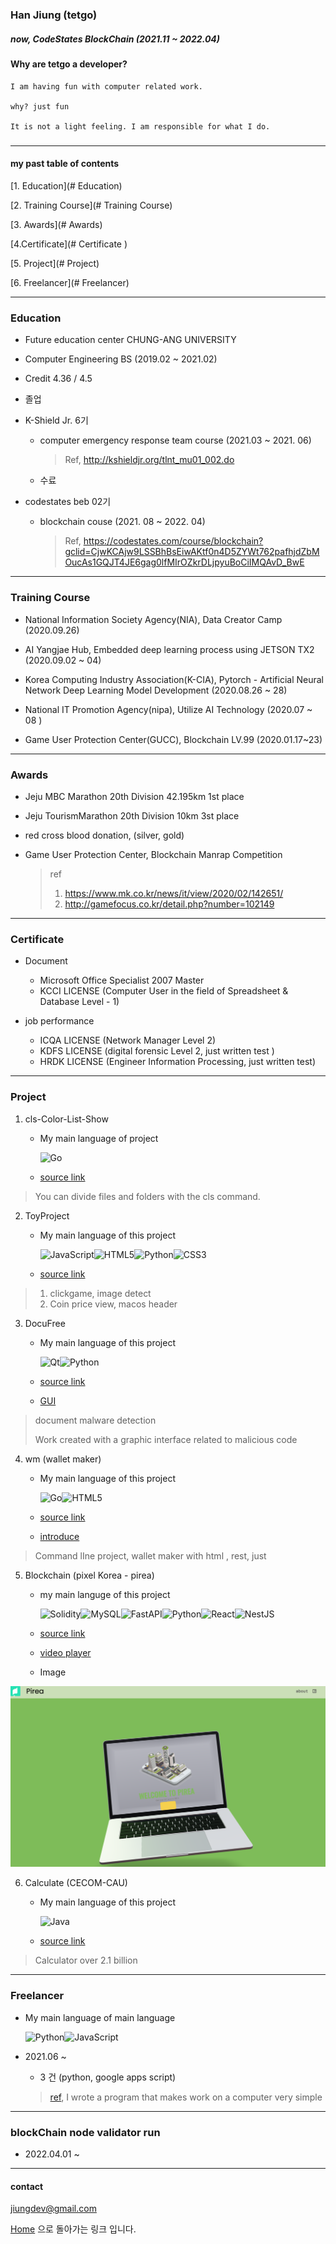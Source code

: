 ### Han Jiung (tetgo)

##### now, CodeStates BlockChain (2021.11 ~ 2022.04)



#### Why are tetgo a developer?

```
I am having fun with computer related work.

why? just fun

It is not a light feeling. I am responsible for what I do.
```

##### 

***



#### my past table of contents



[1. Education](# Education)

[2. Training Course](# Training Course)

[3. Awards](# Awards)

[4.Certificate](# Certificate )

[5. Project](# Project)

[6. Freelancer](# Freelancer)



***



### Education



-  Future education center CHUNG-ANG UNIVERSITY 
  - Computer Engineering BS (2019.02 ~ 2021.02)
  - Credit 4.36 / 4.5
  - 졸업
  
  
  
- K-Shield Jr. 6기
  - computer emergency response team course (2021.03 ~ 2021. 06)
  
    >  Ref, http://kshieldjr.org/tlnt_mu01_002.do
  
  - 수료



- codestates beb 02기

  - blockchain couse (2021. 08 ~ 2022. 04)

    > Ref, https://codestates.com/course/blockchain?gclid=CjwKCAjw9LSSBhBsEiwAKtf0n4D5ZYWt762pafhjdZbMOucAs1GQJT4JE6gag0lfMIrOZkrDLjpyuBoCiIMQAvD_BwE


***



### Training Course

- National Information Society Agency(NIA), Data Creator Camp (2020.09.26)

- AI Yangjae Hub, Embedded deep learning process using JETSON TX2 (2020.09.02 ~ 04)

- Korea Computing Industry Association(K-CIA), Pytorch - Artificial Neural Network Deep Learning Model Development (2020.08.26 ~ 28)

- National IT Promotion Agency(nipa), Utilize AI Technology (2020.07 ~ 08 )

- Game User Protection Center(GUCC), Blockchain LV.99 (2020.01.17~23)




***



### Awards

- Jeju MBC Marathon 20th Division 42.195km 1st place

- Jeju TourismMarathon 20th Division 10km 3st place

- red cross blood donation, (silver, gold)

- Game User Protection Center, Blockchain Manrap Competition
  >  ref
  >
  > 1. https://www.mk.co.kr/news/it/view/2020/02/142651/
  > 2. http://gamefocus.co.kr/detail.php?number=102149
  
  

***



### Certificate

- Document	
  - Microsoft Office Specialist 2007 Master
  - KCCI LICENSE (Computer User in the field of Spreadsheet & Database Level - 1)

- job performance
  - ICQA LICENSE (Network Manager Level 2)
  - KDFS LICENSE (digital forensic Level 2, just written test )
  - HRDK LICENSE (Engineer Information Processing, just written test)



***



### Project

 

1. cls-Color-List-Show

   - My main language of project

     ![Go](https://img.shields.io/badge/go-%2300ADD8.svg?style=for-the-badge&logo=go&logoColor=white) 

   - [source link](https://github.com/tetgo/cls)


> You can divide files and folders with the cls command.



2. ToyProject

   - My main language of this project

     ![JavaScript](https://img.shields.io/badge/javascript-%23323330.svg?style=for-the-badge&logo=javascript&logoColor=%23F7DF1E)![HTML5](https://img.shields.io/badge/html5-%23E34F26.svg?style=for-the-badge&logo=html5&logoColor=white)![Python](https://img.shields.io/badge/python-3670A0?style=for-the-badge&logo=python&logoColor=ffdd54)![CSS3](https://img.shields.io/badge/css3-%231572B6.svg?style=for-the-badge&logo=css3&logoColor=white)

   - [source link](https://github.com/tetgo/ToyProject)


> 1. clickgame, image detect
> 2. Coin price view, macos header



3. DocuFree

   - My main language of this project

     ![Qt](https://img.shields.io/badge/Qt-%23217346.svg?style=for-the-badge&logo=Qt&logoColor=white)![Python](https://img.shields.io/badge/python-3670A0?style=for-the-badge&logo=python&logoColor=ffdd54)

   - [source link](https://github.com/rjursi/DocuFree)

   - [GUI](https://github.com/tetgo/GUI)


> document malware detection
>
> Work created with a graphic interface related to malicious code



4. wm (wallet maker)

   - My main language of this project

     ![Go](https://img.shields.io/badge/go-%2300ADD8.svg?style=for-the-badge&logo=go&logoColor=white)![HTML5](https://img.shields.io/badge/html5-%23E34F26.svg?style=for-the-badge&logo=html5&logoColor=white)

   - [source link](https://github.com/tetgo/wm)

   - [introduce](https://wooong.dev/38)


> Command lIne project, wallet maker with html , rest, just



5. Blockchain (pixel Korea - pirea)

   - my main languge of this project

     ![Solidity](https://img.shields.io/badge/Solidity-%23363636.svg?style=for-the-badge&logo=solidity&logoColor=white)![MySQL](https://img.shields.io/badge/mysql-%2300f.svg?style=for-the-badge&logo=mysql&logoColor=white)![FastAPI](https://img.shields.io/badge/FastAPI-005571?style=for-the-badge&logo=fastapi)![Python](https://img.shields.io/badge/python-3670A0?style=for-the-badge&logo=python&logoColor=ffdd54)![React](https://img.shields.io/badge/react-%2320232a.svg?style=for-the-badge&logo=react&logoColor=%2361DAFB)![NestJS](https://img.shields.io/badge/nestjs-%23E0234E.svg?style=for-the-badge&logo=nestjs&logoColor=white)

   - [source link](https://github.com/codestates/BEB_02_pirea)


   - [video player](https://drive.google.com/file/d/1-8TBhvpNMflwMd7jhKCoID51mSIfuWb9/view?usp=sharing)


   - Image


![blockchain_pirea](./static/assets/image_notebook.png)



6. Calculate (CECOM-CAU)

   - My main language of this project

     ![Java](https://img.shields.io/badge/java-%23ED8B00.svg?style=for-the-badge&logo=java&logoColor=white) 

   - [source link](https://github.com/CECOM-CAU/CECOME_CALCULATE.git)

> Calculator over 2.1 billion



***



### Freelancer 

- My main language of main language

  ![Python](https://img.shields.io/badge/python-3670A0?style=for-the-badge&logo=python&logoColor=ffdd54)![JavaScript](https://img.shields.io/badge/javascript-%23323330.svg?style=for-the-badge&logo=javascript&logoColor=%23F7DF1E)

- 2021.06 ~

  - 3 건 (python, google apps script)

  > [ref](https://soomgo.com/profile/users/5006849?from=my_info_preview), I wrote a program that makes work on a computer very simple





***



### blockChain node validator run

- 2022.04.01 ~



***



#### contact

jiungdev@gmail.com



[Home](https://tetgo.github.io/) 으로 돌아가는 링크 입니다.

